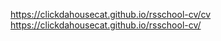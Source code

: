 <!-- # rsschool-cv -->
https://clickdahousecat.github.io/rsschool-cv/cv  
https://clickdahousecat.github.io/rsschool-cv/
